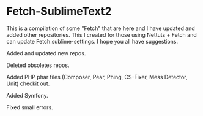 Fetch-SublimeText2
==================

This is a compilation of some "Fetch" that are here and I have updated and added other repositories.
This I created for those using Nettuts + Fetch and can update Fetch.sublime-settings.
I hope you all have suggestions.

Added and updated new repos.

Deleted obsoletes repos.

Added PHP phar files (Composer, Pear, Phing, CS-Fixer, Mess Detector, Unit) checkit out.

Added Symfony.

Fixed small errors.


